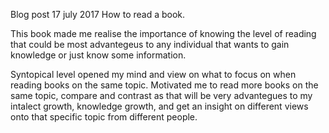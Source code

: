 Blog post
17 july 2017
How to read a book.

This book made me realise the importance of knowing the level of reading that could be most advantegeus to any individual that wants to gain knowledge or just know some information.

Syntopical level opened my mind and view on what to focus on when reading books on the same topic.
Motivated me to read more books on the same topic, compare and contrast as that will be very advantegues to my intalect growth, knowledge growth, and get an insight on different views onto that specific topic from different people.
